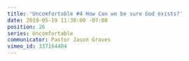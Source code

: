 ```yaml
---
title: 'Uncomfortable #4 How Can we be sure God exists?'
date: 2019-05-19 11:30:00 -07:00
position: 26
series: Uncomfortable
communicator: Pastor Jason Graves
vimeo_id: 337164404
---
```


